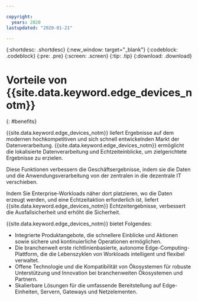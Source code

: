```yaml
---

copyright:
  years: 2020
lastupdated: "2020-01-21"

---
```


{:shortdesc: .shortdesc}
{:new_window: target="_blank"}
{:codeblock: .codeblock}
{:pre: .pre}
{:screen: .screen}
{:tip: .tip}
{:download: .download}

# Vorteile von {{site.data.keyword.edge_devices_notm}}
{: #benefits}

{{site.data.keyword.edge_devices_notm}} liefert Ergebnisse auf dem modernen hochkompetitiven und sich schnell entwickelnden Markt der Datenverarbeitung. {{site.data.keyword.edge_devices_notm}} ermöglicht die lokalisierte Datenverarbeitung und Echtzeiteinblicke, um zielgerichtete Ergebnisse zu erzielen.

Diese Funktionen verbessern die Geschäftsergebnisse, indem sie die Daten und die Anwendungsverarbeitung von der zentralen in die dezentrale IT verschieben.

Indem Sie Enterprise-Workloads näher dort platzieren, wo die Daten erzeugt werden, und eine Echtzeitaktion erforderlich ist, liefert {{site.data.keyword.edge_devices_notm}} Echtzeitergebnisse, verbessert die Ausfallsicherheit und erhöht die Sicherheit.

{{site.data.keyword.edge_devices_notm}} bietet Folgendes: 

* Integrierte Produktangebote, die schnellere Einblicke und Aktionen sowie sichere und kontinuierliche Operationen ermöglichen.
* Die branchenweit erste richtlinienbasierte, autonome Edge-Computing-Plattform, die die Lebenszyklen von Workloads intelligent und flexibel verwaltet.
* Offene Technologie und die Kompatibilität von Ökosystemen für robuste Unterstützung und Innovation bei branchenweiten Ökosystemen und Partnern.
* Skalierbare Lösungen für die umfassende Bereitstellung auf Edge-Einheiten, Servern, Gateways und Netzelementen.
